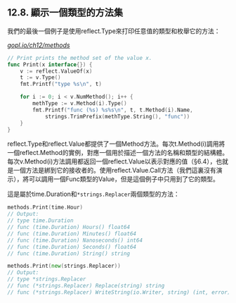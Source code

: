 ## 12.8. 顯示一個類型的方法集

我們的最後一個例子是使用reflect.Type來打印任意值的類型和枚舉它的方法：

<u><i>gopl.io/ch12/methods</i></u>
```Go
// Print prints the method set of the value x.
func Print(x interface{}) {
	v := reflect.ValueOf(x)
	t := v.Type()
	fmt.Printf("type %s\n", t)

	for i := 0; i < v.NumMethod(); i++ {
		methType := v.Method(i).Type()
		fmt.Printf("func (%s) %s%s\n", t, t.Method(i).Name,
			strings.TrimPrefix(methType.String(), "func"))
	}
}
```

reflect.Type和reflect.Value都提供了一個Method方法。每次t.Method(i)調用將一個reflect.Method的實例，對應一個用於描述一個方法的名稱和類型的結構體。每次v.Method(i)方法調用都返回一個reflect.Value以表示對應的值（§6.4），也就是一個方法是綁到它的接收者的。使用reflect.Value.Call方法（我們這裏沒有演示），將可以調用一個Func類型的Value，但是這個例子中只用到了它的類型。

這是屬於time.Duration和`*strings.Replacer`兩個類型的方法：

```Go
methods.Print(time.Hour)
// Output:
// type time.Duration
// func (time.Duration) Hours() float64
// func (time.Duration) Minutes() float64
// func (time.Duration) Nanoseconds() int64
// func (time.Duration) Seconds() float64
// func (time.Duration) String() string

methods.Print(new(strings.Replacer))
// Output:
// type *strings.Replacer
// func (*strings.Replacer) Replace(string) string
// func (*strings.Replacer) WriteString(io.Writer, string) (int, error)
```

